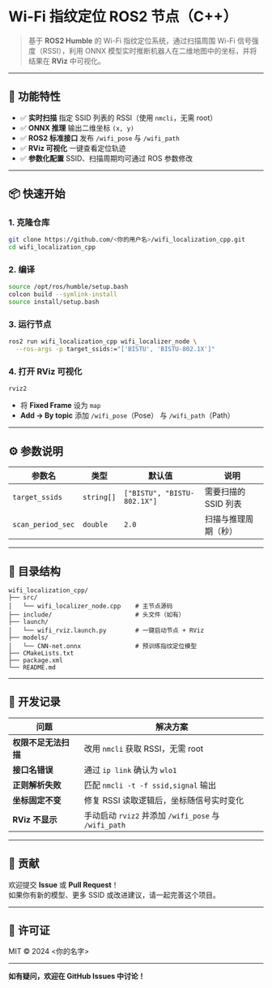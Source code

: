 # Wi-Fi 指纹定位 ROS2 节点（C++）

> 基于 **ROS2 Humble** 的 Wi-Fi 指纹定位系统，通过扫描周围 Wi-Fi 信号强度（RSSI），利用 ONNX 模型实时推断机器人在二维地图中的坐标，并将结果在 **RViz** 中可视化。

---

## 🌟 功能特性

- ✅ **实时扫描** 指定 SSID 列表的 RSSI（使用 `nmcli`，无需 root）
- ✅ **ONNX 推理** 输出二维坐标 `(x, y)`
- ✅ **ROS2 标准接口** 发布 `/wifi_pose` 与 `/wifi_path`
- ✅ **RViz 可视化** 一键查看定位轨迹
- ✅ **参数化配置** SSID、扫描周期均可通过 ROS 参数修改

---

## 📦 快速开始

### 1. 克隆仓库

```bash
git clone https://github.com/<你的用户名>/wifi_localization_cpp.git
cd wifi_localization_cpp
```

### 2. 编译

```bash
source /opt/ros/humble/setup.bash
colcon build --symlink-install
source install/setup.bash
```

### 3. 运行节点

```bash
ros2 run wifi_localization_cpp wifi_localizer_node \
  --ros-args -p target_ssids:="['BISTU', 'BISTU-802.1X']"
```

### 4. 打开 RViz 可视化

```bash
rviz2
```

- 将 **Fixed Frame** 设为 `map`
- **Add → By topic** 添加 `/wifi_pose`（Pose） 与 `/wifi_path`（Path）

---

## ⚙️ 参数说明

| 参数名 | 类型 | 默认值 | 说明 |
|--------|------|--------|------|
| `target_ssids` | `string[]` | `["BISTU", "BISTU-802.1X"]` | 需要扫描的 SSID 列表 |
| `scan_period_sec` | `double` | `2.0` | 扫描与推理周期（秒） |

---

## 📁 目录结构

```
wifi_localization_cpp/
├── src/
│   └── wifi_localizer_node.cpp    # 主节点源码
├── include/                       # 头文件（如有）
├── launch/
│   └── wifi_rviz.launch.py        # 一键启动节点 + RViz
├── models/
│   └── CNN-net.onnx               # 预训练指纹定位模型
├── CMakeLists.txt
├── package.xml
└── README.md
```

---

## 🔧 开发记录

| 问题 | 解决方案 |
|------|----------|
| **权限不足无法扫描** | 改用 `nmcli` 获取 RSSI，无需 root |
| **接口名错误** | 通过 `ip link` 确认为 `wlo1` |
| **正则解析失败** | 匹配 `nmcli -t -f ssid,signal` 输出 |
| **坐标固定不变** | 修复 RSSI 读取逻辑后，坐标随信号实时变化 |
| **RViz 不显示** | 手动启动 `rviz2` 并添加 `/wifi_pose` 与 `/wifi_path` |

---

## 🤝 贡献

欢迎提交 **Issue** 或 **Pull Request**！  
如果你有新的模型、更多 SSID 或改进建议，请一起完善这个项目。

---

## 📄 许可证

MIT © 2024 <你的名字>

---

**如有疑问，欢迎在 GitHub Issues 中讨论！**
